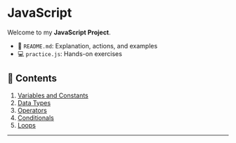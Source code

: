 # JavaScript  

Welcome to my **JavaScript Project**.  

- 📘 `README.md`: Explanation, actions, and examples  
- 💻 `practice.js`: Hands-on exercises  

## 📂 Contents
  
1. [Variables and Constants](./variables-and-constants/README.md)  
2. [Data Types](./data-Types/README.md)  
3. [Operators](./operators/README.md)  
4. [Conditionals](./05-conditionals/README.md)  
5. [Loops](./loops/README.md)   

---

  

